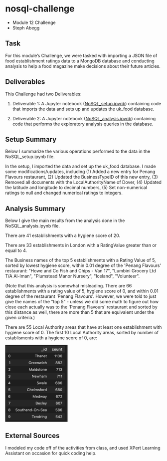 # nosql-challenge
- Module 12 Challenge
- Steph Abegg

## Task
For this module’s Challenge, we were tasked with importing a JSON file of food establishment ratings data to a MongoDB database and conducting analysis to help a food magazine make decisions about their future articles. 

## Deliverables 

This Challenge had two Deliverables:

1. Deliverable 1: A Jupyter notebook ([NoSQL_setup.ipynb](NoSQL_setup.ipynb)) containing code that imports the data and sets up and updates the uk_food database.

2. Deliverable 2: A Jupyter notebook ([NoSQL_analysis.ipynb](NoSQL_analysis.ipynb)) containing code that performs the exploratory analysis queries in the database.

## Setup Summary

Below I summarize the various operations performed to the data in the NoSQL_setup.ipynb file.

In the setup, I imported the data and set up the uk_food database. I made some modifications/updates, including 
(1) Added a new entry for Penang Flavours restaurant,
(2) Updated the BusinessTypeID of this new entry,
(3) Removed all documents with the LocalAuthorityName of Dover,
(4) Updated the latitude and longitude to decimal numbers,
(5) Set non-numerical ratings to null and changed numerical ratings to integers.

## Analysis Summary

Below I give the main results from the analysis done in the NoSQL_analysis.ipynb file.

There are 41 establishments with a hygiene score of 20.

There are 33 establishments in London with a RatingValue greater than or equal to 4.

The Business names of the top 5 establishments with a Rating Value of 5, sorted by lowest hygiene score, within 0.01 degree of the 'Penang Flavours' restaurant: "Howe and Co Fish and Chips - Van 17", "Lumbini Grocery Ltd T/A Al-Iman", "Plumstead Manor Nursery", "Iceland", "Volunteer". 

(Note that this analysis is somewhat misleading. There are 66 establishments with a rating value of 5, hygiene score of 0, and within 0.01 degree of the restaurant 'Penang Flavours'. However, we were told to just give the names of the "top 5" - unless we did some math to figure out how close each actually was to the 'Penang Flavours' restaurant and sorted by this distance as well, there are more than 5 that are equivalent under the given criteria.)

There are 55 Local Authority areas that have at least one establishment with hygiene score of 0. The first 10 Local Authority areas, sorted by number of establisments with a hygiene score of 0, are:

<img src="hygiene_agg_df_first10.png" width=200>

## External Sources

I modeled my code off of the activities from class, and used XPert Learning Assistant on occasion for quick coding help. 
